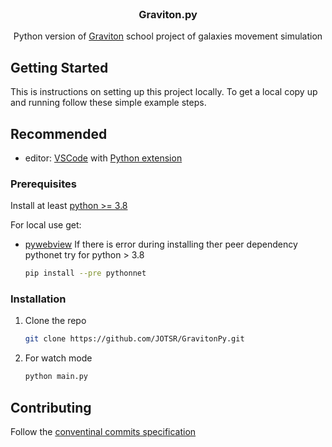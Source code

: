 <!-- PROJECT LOGO -->
<br />
<p align="center">
  <!-- <a href="https://github.com/JOTSR/Graviton/">
    <img src="public/icon-512.png" alt="Logo" width="200" height="200">
  </a> -->

<h3 align="center">Graviton.py</h3>

<p align="center">
    Python version of <a href="https://github.com/JOTSR/Graviton">Graviton</a> school project of galaxies movement simulation
  </p>
</p>

<!-- GETTING STARTED -->

## Getting Started

This is instructions on setting up this project locally. To get a local copy up
and running follow these simple example steps.

## Recommended

- editor: [VSCode](https://code.visualstudio.com/) with
  [Python extension](https://marketplace.visualstudio.com/items?itemName=ms-python.python)

### Prerequisites

Install at least [python >= 3.8](https://www.python.org/)

For local use get:

- [pywebview](https://pywebview.flowrl.com/)
  If there is error during installing ther peer dependency pythonet try for python > 3.8
  ```sh
  pip install --pre pythonnet
  ```

### Installation

1. Clone the repo
   ```sh
   git clone https://github.com/JOTSR/GravitonPy.git
   ```
2. For watch mode
   ```sh
   python main.py
   ```

<!-- CONTRIBUTING -->

## Contributing

Follow the
[conventinal commits specification](https://www.conventionalcommits.org/en/v1.0.0/)
